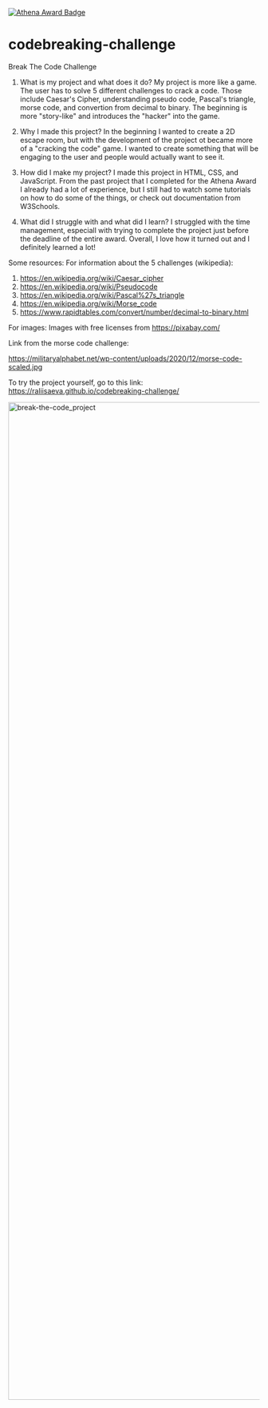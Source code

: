  [![Athena Award Badge](https://img.shields.io/endpoint?url=https%3A%2F%2Faward.athena.hackclub.com%2Fapi%2Fbadge)](https://award.athena.hackclub.com?utm_source=readme)
 # codebreaking-challenge
Break The Code Challenge

1. What is my project and what does it do?
My project is more like a game. The user has to solve 5 different challenges to crack a code. Those include Caesar's Cipher, understanding pseudo code, Pascal's triangle, morse code, and convertion from decimal to binary. The beginning is more "story-like" and introduces the "hacker" into the game.

2. Why I made this project?
In the beginning I wanted to create a 2D escape room, but with the development of the project ot became more of a "cracking the code" game. I wanted to create something that will be engaging to the user and people would actually want to see it.

3. How did I make my project?
I made this project in HTML, CSS, and JavaScript. From the past project that I completed for the Athena Award I already had a lot of experience, but I still had to watch some tutorials on how to do some of the things, or check out documentation from W3Schools.

4. What did I struggle with and what did I learn?
I struggled with the time management, especiall with trying to complete the project just before the deadline of the entire award. Overall, I love how it turned out and I definitely learned a lot!


Some resources:
For information about the 5 challenges (wikipedia):
1. https://en.wikipedia.org/wiki/Caesar_cipher
2. https://en.wikipedia.org/wiki/Pseudocode
3. https://en.wikipedia.org/wiki/Pascal%27s_triangle
4. https://en.wikipedia.org/wiki/Morse_code
5. https://www.rapidtables.com/convert/number/decimal-to-binary.html

For images:
Images with free licenses from https://pixabay.com/

Link from the morse code challenge:

https://militaryalphabet.net/wp-content/uploads/2020/12/morse-code-scaled.jpg

To try the project yourself, go to this link: https://raliisaeva.github.io/codebreaking-challenge/

<img width="3200" height="2000" alt="break-the-code_project" src="https://github.com/user-attachments/assets/d4584d9c-9415-44fe-a42d-f52d6dbb86d9" />


